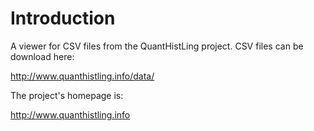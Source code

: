 Introduction
============

A viewer for CSV files from the QuantHistLing project. CSV files can be download here:

http://www.quanthistling.info/data/

The project's homepage is:

http://www.quanthistling.info
